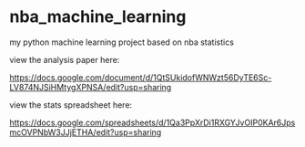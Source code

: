 # nba_machine_learning
my python machine learning project based on nba statistics

view the analysis paper here:

https://docs.google.com/document/d/1QtSUkidofWNWzt56DyTE6Sc-LV874NJSiHMtygXPNSA/edit?usp=sharing

view the stats spreadsheet here:

https://docs.google.com/spreadsheets/d/1Qa3PpXrDi1RXGYJvOIP0KAr6JpsmcOVPNbW3JJjETHA/edit?usp=sharing
